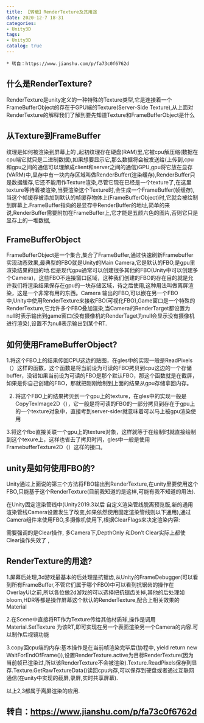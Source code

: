 ```yaml
---
title: 【转载】RenderTexture及其用途
date: 2020-12-7 18-31
categories:
- Unity3D
tags:
- Unity3D
catalog: true
---
```


    * 转自：https://www.jianshu.com/p/fa73c0f6762d

## 什么是RenderTexture?

RenderTexture是unity定义的一种特殊的Texture类型,它是连接着一个FrameBufferObject的存在于GPU端的Texture(Server-Side Texture),从上面对RenderTexture的解释我们了解到要先知道Texture和FrameBufferObject是什么

## 从Texture到FrameBuffer

纹理是如何被渲染到屏幕上的 ,起初纹理存在硬盘(RAM)里,它被cpu解压缩(数据在cpu端它就只是二进制数据),如果想要显示它,那么数据将会被发送给(上传到,cpu和gpu之间的通信可以理解成client和server之间的通信)GPU,gpu将它放在显存(VARM)中,显存中有一块内存区域叫做RenderBuffer(渲染缓存),RenderBuffer只是数据缓存,它还不能用作Texture渲染,尽管它现在已经是一个texture了,在这里 texture等待着被渲染,当要渲染这个Texture时,会生成一个FrameBuffer(帧缓存),当这个帧缓存被添加到默认的帧缓存物体上(FrameBufferObject)时,它就会被绘制到屏幕上.FrameBuffer指向的是显存中RenderBuffer的地址,简单的来说,RenderBuffer需要附加在FrameBuffer上,它才能是五颜六色的图片,否则它只是显存上的一堆数据,

## FrameBufferObject

FrameBufferObject是一个集合,集合了FrameBuffer,通过快速刷新Framebuffer实现动态效果,最典型的FBO就是Unity的Main Camera,它是默认的FBO,是gpu里渲染结果的目的地.但是现代gpu通常可以创建很多其他的FBO(Unity中可以创建多个Camera)，这些FBO不连接窗口区域，这种我们创建的FBO的存在目的就是允许我们将渲染结果保存在gpu的一块存储区域，待之后使用,这种用法叫做离屏渲染，这是一个非常有用的东西。Camera 输出的FBO,可以嵌在另一个FBO中,Unity中使用RenderTexture来接收FBO(可视化FBO),Game窗口是一个特殊的RenderTexture,它允许多个FBO叠加渲染,当Camera的RenderTarget都设置为null时表示输出到game窗口(没有摄像机的RenderTaget为null会显示没有摄像机进行渲染),设置不为null表示输出到某个RT.

## 如何使用FrameBufferObject?

1.将这个FBO上的结果传回CPU这边的贴图，在gles中的实现一般是ReadPixels（）这样的函数，这个函数是将当前设为可读的FBO拷贝到cpu这边的一个存储buffer，没错如果当前设为可读的FBO是那个默认FBO，那这个函数就是在截屏，如果是你自己创建的FBO，那就把刚刚绘制到上面的结果从gpu存储拿回内存。

  2. 将这个FBO上的结果拷贝到一个gpu上的texture，在gles中的实现一般是CopyTexImage2D（），它一般是将可读的FBO的一部分拷贝到存在于gpu上的一个texture对象中，直接考到server-sider就意味着可以马上被gpu渲染使用

3.将这个fbo直接关联一个gpu上的texture对象，这样就等于在绘制时就直接绘制到这个texure上，这样也省去了拷贝时间，gles中一般是使用FramebufferTexture2D（）这样的接口。

## unity是如何使用FBO的?

Unity通过上面说的第三个方法将FBO输出到RenderTexture,在unity里要使用这个FBO,只能基于这个RenderTexture(目前我知道的是这样,可能有我不知道的用法).

在Unity固定渲染管线中(Unity2019.3以后 自定义渲染管线脱离预览版,新的通用渲染管线Camera设置发生了改变,如果依然使用固定渲染管线则以下通用),通过Camera组件来使用FBO,多摄像机使用下,根据ClearFlags来决定渲染内容:

需要强调的是Clear操作, 多Camera下,DepthOnly 和Don’t Clear实际上都使Clear操作失效了 ,

## RenderTexture的用途?

1.屏幕后处理,3d游戏最基本的后处理是抗锯齿,从Unity的FrameDebugger(可以看到所有FrameBuffer,不管它们属于哪个FBO)中可以看到抗锯齿的操作在OverlayUI之前,所以各位做2d游戏的可以选择把抗锯齿关掉,其他的后处理如bloom,HDR等都是操作屏幕这个默认的RenderTexture,配合上相关效果的Material 

2.在Scene中直接将RT作为Texture传给其他材质球,操作是调用Material.SetTexture 为该RT,即可实现在另一个表面渲染另一个Camera的内容.可以制作后视镜功能

3.copy回cpu端的内存:基本操作是在当前帧渲染完毕后(协程中, yield return new WaitForEndOfFrame()),设置RenderTexture.active为目标RenderTexture(因为当前帧已渲染过,所以该RenderTexture不会被渲染).Texture.ReadPixels保存到显存.Texture.GetRawTextureData()读回cpu内存,可以保存到硬盘或者通过互联网通信(在unity中实现的截屏,录屏,实时共享屏幕).

以上2,3都属于离屏渲染的应用.

## 转自：<https://www.jianshu.com/p/fa73c0f6762d>

